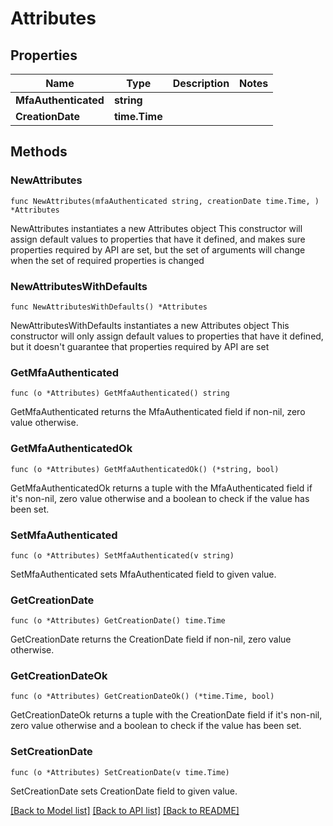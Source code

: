 # Attributes

## Properties

Name | Type | Description | Notes
------------ | ------------- | ------------- | -------------
**MfaAuthenticated** | **string** |  | 
**CreationDate** | **time.Time** |  | 

## Methods

### NewAttributes

`func NewAttributes(mfaAuthenticated string, creationDate time.Time, ) *Attributes`

NewAttributes instantiates a new Attributes object
This constructor will assign default values to properties that have it defined,
and makes sure properties required by API are set, but the set of arguments
will change when the set of required properties is changed

### NewAttributesWithDefaults

`func NewAttributesWithDefaults() *Attributes`

NewAttributesWithDefaults instantiates a new Attributes object
This constructor will only assign default values to properties that have it defined,
but it doesn't guarantee that properties required by API are set

### GetMfaAuthenticated

`func (o *Attributes) GetMfaAuthenticated() string`

GetMfaAuthenticated returns the MfaAuthenticated field if non-nil, zero value otherwise.

### GetMfaAuthenticatedOk

`func (o *Attributes) GetMfaAuthenticatedOk() (*string, bool)`

GetMfaAuthenticatedOk returns a tuple with the MfaAuthenticated field if it's non-nil, zero value otherwise
and a boolean to check if the value has been set.

### SetMfaAuthenticated

`func (o *Attributes) SetMfaAuthenticated(v string)`

SetMfaAuthenticated sets MfaAuthenticated field to given value.


### GetCreationDate

`func (o *Attributes) GetCreationDate() time.Time`

GetCreationDate returns the CreationDate field if non-nil, zero value otherwise.

### GetCreationDateOk

`func (o *Attributes) GetCreationDateOk() (*time.Time, bool)`

GetCreationDateOk returns a tuple with the CreationDate field if it's non-nil, zero value otherwise
and a boolean to check if the value has been set.

### SetCreationDate

`func (o *Attributes) SetCreationDate(v time.Time)`

SetCreationDate sets CreationDate field to given value.



[[Back to Model list]](../README.md#documentation-for-models) [[Back to API list]](../README.md#documentation-for-api-endpoints) [[Back to README]](../README.md)


